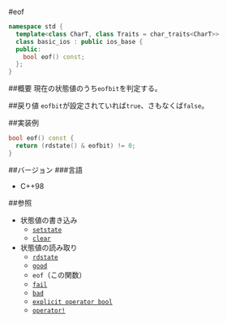 #eof
```cpp
namespace std {
  template<class CharT, class Traits = char_traits<CharT>>
  class basic_ios : public ios_base {
  public:
    bool eof() const;
  };
}
```

##概要
現在の状態値のうち`eofbit`を判定する。

##戻り値
`eofbit`が設定されていれば`true`、さもなくば`false`。

##実装例
```cpp
bool eof() const {
  return (rdstate() & eofbit) != 0;
}
```

##バージョン
###言語
- C++98

##参照
- 状態値の書き込み
    - [`setstate`](setstate.md)
    - [`clear`](clear.md)
- 状態値の読み取り
    - [`rdstate`](rdstate.md)
    - [`good`](good.md)
    - `eof`（この関数）
    - [`fail`](faild.md)
    - [`bad`](bad.md)
    - [`explicit operator bool`](op_bool.md)
    - [`operator!`](op_not.md)
